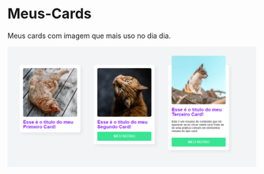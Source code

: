 # Meus-Cards
Meus cards com imagem que mais uso no dia dia.

![Card Imagem](https://github.com/fehporto97/Meus-Cards/blob/master/cards-image.png)
